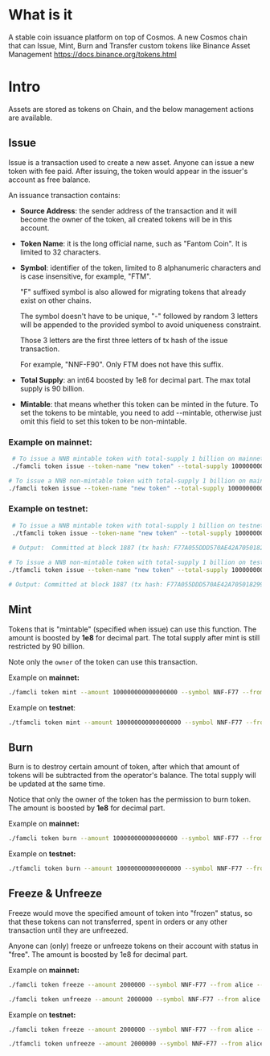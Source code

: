 # What is it
A stable coin issuance platform on top of Cosmos.
A new Cosmos chain that can Issue, Mint, Burn and Transfer custom tokens like 
Binance Asset Management https://docs.binance.org/tokens.html

# Intro
Assets are stored as tokens on Chain, and the below management actions are available.

## Issue
Issue is a transaction used to create a new asset. Anyone can issue a new token with fee paid. 
After issuing, the token would appear in the issuer's account as free balance.

An issuance transaction contains:

* **Source Address**: the sender address of the transaction and it will become the owner of the token, all created tokens will be in this account.
* **Token Name**: it is the long official name, such as "Fantom Coin". It is limited to 32 characters.
* **Symbol**: identifier of the token, limited to 8 alphanumeric characters and is case insensitive, for example, "FTM".

    "F" suffixed symbol is also allowed for migrating tokens that already exist on other chains.

    The symbol doesn't have to be unique, "-" followed by random 3 letters will be appended to the provided symbol to avoid uniqueness constraint.

    Those 3 letters are the first three letters of tx hash of the issue transaction.

    For example, "NNF-F90". Only FTM does not have this suffix.
* **Total Supply**: an int64 boosted by 1e8 for decimal part. The max total supply is 90 billion.
* **Mintable**: that means whether this token can be minted in the future. To set the tokens to be mintable, you need to add --mintable, otherwise just omit this field to set this token to be non-mintable.

### Example on **mainnet:**
```bash
 # To issue a NNB mintable token with total-supply 1 billion on mainnet
 ./famcli token issue --token-name "new token" --total-supply 100000000000000000 --symbol NNF --mintable --from alice --chain-id Fantom-Chain-Alpha  --node  https://data.mainnet.io:443 --trust-node
```
```bash
# To issue a NNB non-mintable token with total-supply 1 billion on mainnet
./famcli token issue --token-name "new token" --total-supply 100000000000000000 --symbol NNF --from alice  --chain-id Fantom-Chain-Alpha   --node  https://data.mainnet.io:443 --trust-node
```

### Example on **testnet:**
```bash
 # To issue a NNB mintable token with total-supply 1 billion on testnet
 ./tfamcli token issue --token-name "new token" --total-supply 100000000000000000 --symbol NNF --mintable --from alice --chain-id Fantom-Chain-Alpha  --node  https://data.testnet.io:80 --trust-node
 
 # Output:  Committed at block 1887 (tx hash: F77A055DDD570AE42A7050182993A0B4DBC81A0D, ... Issued NNF-F77...)
```
```bash
# To issue a NNB non-mintable token with total-supply 1 billion on testnet
./tfamcli token issue --token-name "new token" --total-supply 100000000000000000 --symbol NNF --from alice  --chain-id Fantom-Chain-Omega   --node  https://data.testnet.io:80 --trust-node

# Output: Committed at block 1887 (tx hash: F77A055DDD570AE42A7050182993A0B4DBC81A0D, ... Issued NNF-F77...)
```

## Mint

Tokens that is "mintable" (specified when issue) can use this function. The amount is boosted by **1e8** for decimal part. The total supply after mint is still restricted by 90 billion. 

Note only the `owner` of the token can use this transaction.

Example on **mainnet:**

```bash
./famcli token mint --amount 100000000000000000 --symbol NNF-F77 --from alice --chain-id Fantom-Chain-Alpha --node https://data.defibit.io:443 --trust-node
```

Example on **testnet**:
```bash
./tfamcli token mint --amount 100000000000000000 --symbol NNF-F77 --from alice --chain-id Fantom-Chain-Omega --node https://data.testnet.io:80 --trust-node
```

## Burn
Burn is to destroy certain amount of token, after which that amount of tokens will be subtracted from the operator's balance. The total supply will be updated at the same time. 

Notice that only the owner of the token has the permission to burn token. The amount is boosted by **1e8** for decimal part.
   
Example on **mainnet:**

```bash
./famcli token burn --amount 100000000000000000 --symbol NNF-F77 --from alice --chain-id Fantom-Chain-Alpha --node https://data.mainnet.io:443 --trust-node
```

Example on **testnet:**

```bash
./tfamcli token burn --amount 100000000000000000 --symbol NNF-F77 --from alice --chain-id Fantom-Chain-Omega --node https://data.testnet.io:443 --trust-node
```

## Freeze & Unfreeze
Freeze would move the specified amount of token into "frozen" status, so that these tokens can not transferred, spent in orders or any other transaction until they are unfreezed.

Anyone can (only) freeze or unfreeze tokens on their account with status in "free". The amount is boosted by 1e8 for decimal part.

Example on **mainnet:**
```bash
./famcli token freeze --amount 2000000 --symbol NNF-F77 --from alice --chain-id Fantom-Chain-Alpha --node https://data.mainnet.io:443 --trust-node
```
```bash
./famcli token unfreeze --amount 2000000 --symbol NNF-F77 --from alice --chain-id Fantom-Chain-Alpha --node https://data.mainnet.io:443 --trust-node
```

Example on **testnet:**
```bash
./famcli token freeze --amount 2000000 --symbol NNF-F77 --from alice --chain-id Fantom-Chain-Omega --node https://data.testnet.io:443 --trust-node
```
```bash
./tfamcli token unfreeze --amount 2000000 --symbol NNF-F77 --from alice --chain-id Fantom-Chain-Omega --node https://data.testnet.io:443 --trust-node
```
